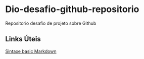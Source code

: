 # Dio-desafio-github-repositorio
Repositorio desafio de projeto sobre Github
## Links Úteis
[Sintaxe basic Markdown](https://www.markdownguide.org/basic-syntax/)
